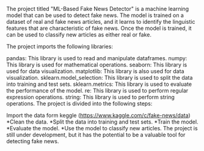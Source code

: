 The project titled "ML-Based Fake News Detector" is a machine learning model that can be used to detect fake news. The model is trained on a dataset of real and fake news articles, and it learns to identify the linguistic features that are characteristic of fake news. Once the model is trained, it can be used to classify new articles as either real or fake.

The project imports the following libraries:

pandas: This library is used to read and manipulate dataframes.
numpy: This library is used for mathematical operations.
seaborn: This library is used for data visualization.
matplotlib: This library is also used for data visualization.
sklearn.model_selection: This library is used to split the data into training and test sets.
sklearn.metrics: This library is used to evaluate the performance of the model.
re: This library is used to perform regular expression operations.
string: This library is used to perform string operations.
The project is divided into the following steps:

Import the data form keggle  (https://www.kaggle.com/c/fake-news/data)
*Clean the data.
*Split the data into training and test sets.
*Train the model.
*Evaluate the model.
*Use the model to classify new articles.
The project is still under development, but it has the potential to be a valuable tool for detecting fake news.
